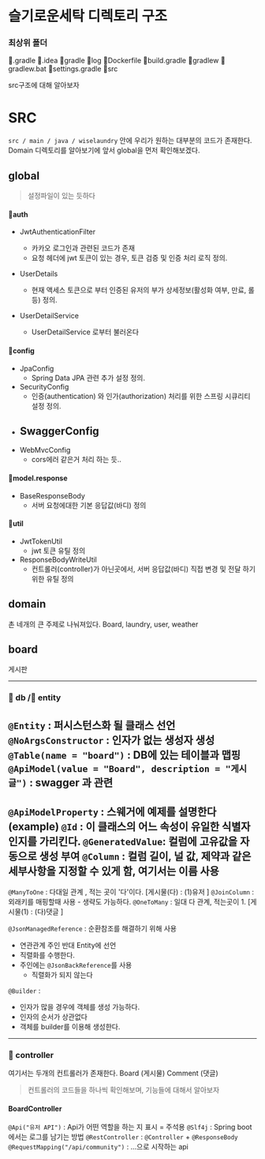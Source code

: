 # 슬기로운세탁 디렉토리 구조 

### 최상위 폴더 
📂.gradle
📂.idea
📂gradle
📂log
📜Dockerfile
📜build.gradle
📜gradlew
📜gradlew.bat
📜settings.gradle
📂src

src구조에 대해 알아보자 

# SRC
`src / main / java / wiselaundry` 안에 우리가 원하는 대부분의 코드가 존재한다.
Domain 디렉토리를 알아보기에 앞서 
global을 먼저 확인해보겠다.

## global
> 설정파일이 있는 듯하다
#### 📂auth
- JwtAuthenticationFilter
  - 카카오 로그인과 관련된 코드가 존재 
  - 요청 헤더에 jwt 토큰이 있는 경우, 토큰 검증 및 인증 처리 로직 정의.

- UserDetails
  - 현재 액세스 토큰으로 부터 인증된 유저의 부가 상세정보(활성화 여부, 만료, 롤 등) 정의.

- UserDetailService
  - UserDetailService 로부터 불러온다

#### 📂config
- JpaConfig 
  - Spring Data JPA 관련 추가 설정 정의.
- SecurityConfig
  - 인증(authentication) 와 인가(authorization) 처리를 위한 스프링 시큐리티 설정 정의.
- SwaggerConfig
  - 
- WebMvcConfig
  - cors에러 같은거 처리 하는 듯.. 

#### 📂model.response 
- BaseResponseBody
  - 서버 요청에대한 기본 응답값(바디) 정의
#### 📂util 
- JwtTokenUtil
  - jwt 토큰 유틸 정의
- ResponseBodyWriteUtil
  - 컨트롤러(controller)가 아닌곳에서, 서버 응답값(바디) 직접 변경 및 전달 하기위한 유틸 정의

## domain
촌 네개의 큰 주제로 나눠져있다. 
Board, laundry, user, weather

## board
게시판

---
### 📂 db /📂 entity

`@Entity` : 퍼시스턴스화 될 클래스 선언
`@NoArgsConstructor` : 인자가 없는 생성자 생성
`@Table(name = "board")` : DB에 있는 테이블과 맵핑 
`@ApiModel(value = "Board", description = "게시글")` : swagger 과 관련
---

`@ApiModelProperty` : 스웨거에 예제를 설명한다 (example)
`@Id` : 이 클래스의 어느 속성이 유일한 식별자 인지를 가리킨다. 
`@GeneratedValue`: 컬럼에 고유값을 자동으로 생성 부여
`@Column` : 컬럼 길이, 널 값, 제약과 같은 세부사항을 지정할 수 있게 함, 여기서는 이름 사용
---

`@ManyToOne` : 다대일 관계 , 적는 곳이 '다'이다. [게시물(다) : (1)유저 ]
`@JoinColumn` : 외래키를 매핑할때 사용 - 생략도 가능하다. 
`@OneToMany` : 일대 다 관계, 적는곳이 1. [게시물(1) : (다)댓글 ]

`@JsonManagedReference` : 순환참조를 해결하기 위해 사용
  - 연관관계 주인 반대 Entity에 선언
  - 직렬화를 수행한다.
  - 주인에는 `@JsonBackReference`를 사용 
    - 직렬화가 되지 않는다

`@Builder` : 
- 인자가 많을 경우에 객체를 생성 가능하다. 
- 인자의 순서가 상관없다
- 객체를 builder를 이용해 생성한다. 


---

### 📂 controller
여기서는 두개의 컨트롤러가 존재한다. 
Board (게시물)
Comment (댓글)
> 컨트롤러의 코드들을 하나씩 확인해보며, 기능들에 대해서 알아보자

#### BoardController

`@Api("유저 API")` : Api가 어떤 역할을 하는 지 표시 = 주석용 
`@Slf4j` : Spring boot에서는 로그를 남기는 방법
`@RestController` : `@Controller` + `@ResponseBody`
`@RequestMapping("/api/community")` : ...으로 시작하는 api 